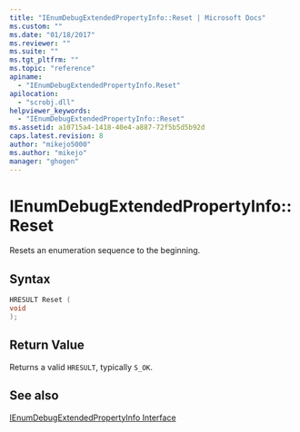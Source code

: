 ```yaml
---
title: "IEnumDebugExtendedPropertyInfo::Reset | Microsoft Docs"
ms.custom: ""
ms.date: "01/18/2017"
ms.reviewer: ""
ms.suite: ""
ms.tgt_pltfrm: ""
ms.topic: "reference"
apiname: 
  - "IEnumDebugExtendedPropertyInfo.Reset"
apilocation: 
  - "scrobj.dll"
helpviewer_keywords: 
  - "IEnumDebugExtendedPropertyInfo::Reset"
ms.assetid: a10715a4-1418-40e4-a887-72f5b5d5b92d
caps.latest.revision: 8
author: "mikejo5000"
ms.author: "mikejo"
manager: "ghogen"
---
```

# IEnumDebugExtendedPropertyInfo::Reset
Resets an enumeration sequence to the beginning.  
  
## Syntax  
  
```cpp
HRESULT Reset (  
void  
);  
```  
  
## Return Value  
 Returns a valid `HRESULT`, typically `S_OK`.  
  
## See also  
 [IEnumDebugExtendedPropertyInfo Interface](../../winscript/reference/ienumdebugextendedpropertyinfo-interface.md)